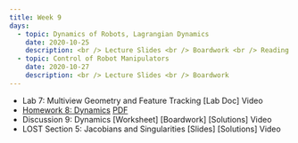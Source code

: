 ```yaml
---
title: Week 9
days:
  - topic: Dynamics of Robots, Lagrangian Dynamics
    date: 2020-10-25
    description: <br /> Lecture Slides <br /> Boardwork <br /> Reading - MLS 4.2
  - topic: Control of Robot Manipulators
    date: 2020-10-27
    description: <br /> Lecture Slides <br /> Boardwork
---
```


- Lab 7: Multiview Geometry and Feature Tracking [Lab Doc] Video
- [Homework 8: Dynamics](../assets/hw/hw8.zip) [PDF](../assets/hw/hw8_assignment.pdf)
- Discussion 9: Dynamics [Worksheet] [Boardwork] [Solutions] Video
- LOST Section 5: Jacobians and Singularities [Slides] [Solutions] Video

